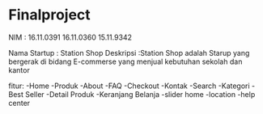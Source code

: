 # Finalproject
NIM :  16.11.0391
       16.11.0360
       15.11.9342
    
 Nama Startup : Station Shop
 Deskripsi :Station Shop adalah Starup yang bergerak di bidang E-commerse yang menjual kebutuhan sekolah dan kantor
 
 fitur:
 -Home
 -Produk
 -About
 -FAQ
 -Checkout
 -Kontak
 -Search
 -Kategori
 -Best Seller
 -Detail Produk
 -Keranjang Belanja
 -slider home
 -location 
 -help center

